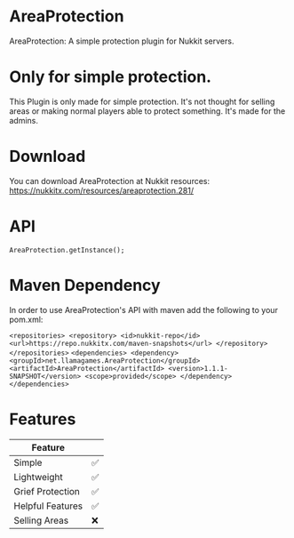 # AreaProtection
AreaProtection: A simple protection plugin for Nukkit servers.

# Only for simple protection.
This Plugin is only made for simple protection. It's not thought for selling areas or making normal players able to protect something.
It's made for the admins.

# Download
You can download AreaProtection at Nukkit resources: https://nukkitx.com/resources/areaprotection.281/

# API
`
        AreaProtection.getInstance();
`

# Maven Dependency
In order to use AreaProtection's API with maven add the following to your pom.xml:

`
    <repositories>
        <repository>
            <id>nukkit-repo</id>
            <url>https://repo.nukkitx.com/maven-snapshots</url>
        </repository>
    </repositories>
 `
 `
    <dependencies>
    <dependency>
        <groupId>net.llamagames.AreaProtection</groupId>
        <artifactId>AreaProtection</artifactId>
        <version>1.1.1-SNAPSHOT</version>
        <scope>provided</scope>
    </dependency>
    </dependencies>
`
# Features
| Feature          |   |
|------------------|---|
| Simple           | ✅ |
| Lightweight      | ✅ |
| Grief Protection | ✅ |
| Helpful Features | ✅ |
| Selling Areas    | ❌ |
